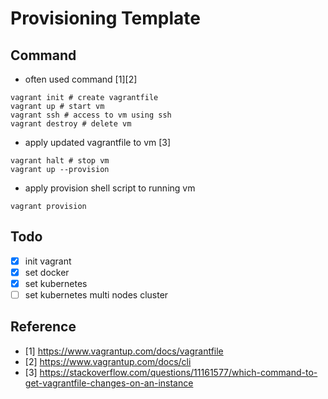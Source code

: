 # Provisioning Template

## Command

- often used command [1][2]

```shell
vagrant init # create vagrantfile
vagrant up # start vm
vagrant ssh # access to vm using ssh
vagrant destroy # delete vm
```

- apply updated vagrantfile to vm [3]

```shell
vagrant halt # stop vm
vagrant up --provision
```

- apply provision shell script to running vm

```shell
vagrant provision
```

## Todo

- [x] init vagrant
- [x] set docker
- [x] set kubernetes
- [ ] set kubernetes multi nodes cluster

## Reference

- [1] <https://www.vagrantup.com/docs/vagrantfile>
- [2] <https://www.vagrantup.com/docs/cli>
- [3] <https://stackoverflow.com/questions/11161577/which-command-to-get-vagrantfile-changes-on-an-instance>
